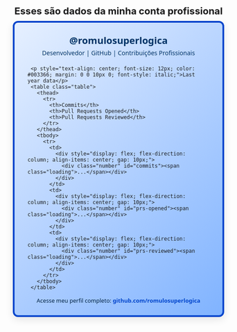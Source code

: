 <script src="https://code.jquery.com/jquery-3.6.0.min.js"></script>
<style>
  .container {
    max-width: 420px;
    margin: 10px auto;
    background: linear-gradient(135deg, #e6f0ff, #b3d1ff, #80b3ff); /* Degradê azul evidente */
    border: 4px solid #0044cc; /* Borda mais grossa e destacada */
    border-radius: 12px;
    padding: 25px 30px;
    font-family: 'Segoe UI', Tahoma, Geneva, Verdana, sans-serif;
    color: #1c1e21;
    box-shadow: 0 6px 18px rgba(0,0,0,0.1);
  }

  .table {
    width: 100%;
    border-collapse: collapse;
    text-align: center;
  }

  .table th {
    font-size: 14px;
    color: #003366;
    padding: 15px 10px;
    background-color: rgba(255,255,255,0.3);
    border-bottom: 2px solid #0044cc;
  }

  .table td {
    font-size: 14px;
    color: #003366;
    padding: 20px 10px;
    vertical-align: middle;
  }

  .table img {
    height: 40px;
  }

  .header {
    text-align: center;
    margin-bottom: 10px;
    font-size: 22px;
  }

  .loading {
    text-align: center;
    color: #0044cc;
    font-style: italic;
  }

  .number {
    font-size: 24px;
    font-weight: bold;
    color: #0044cc;
    margin-bottom: 10px;
    min-height: 30px;
    display: flex;
    align-items: center;
    justify-content: center;
    width: 100%;
  }

  .loading {
    font-size: 14px;
    color: #666;
    font-style: italic;
    animation: loadingDots 1.5s infinite;
  }

  @keyframes loadingDots {
    0%, 20% { content: ''; }
    40% { content: '.'; }
    60% { content: '..'; }
    80%, 100% { content: '...'; }
  }

  .loading::after {
    content: '';
    animation: loadingDots 1.5s infinite;
  }
</style>

<h1 class="header">Esses são dados da minha conta profissional</h1>
<div class="container">
  <div style="text-align: center; margin-bottom: 20px;">
    <a href="https://github.com/romulosuperlogica" target="_blank" style="text-decoration: none; color: inherit;">
      <h2 style="margin: 0; font-size: 22px; color: #003366;">@romulosuperlogica</h2>
      <p style="margin: 5px 0 0; font-size: 14px; color: #003366;">
        Desenvolvedor | GitHub | Contribuições Profissionais
      </p>
    </a>
  </div>

     <p style="text-align: center; font-size: 12px; color: #003366; margin: 0 0 10px 0; font-style: italic;">Last year data</p>
     <table class="table">
       <thead>
         <tr>
           <th>Commits</th>
           <th>Pull Requests Opened</th>
           <th>Pull Requests Reviewed</th>
         </tr>
       </thead>
       <tbody>
         <tr>
           <td>
             <div style="display: flex; flex-direction: column; align-items: center; gap: 10px;">
               <div class="number" id="commits"><span class="loading">...</span></div>
             </div>
           </td>
           <td>
             <div style="display: flex; flex-direction: column; align-items: center; gap: 10px;">
               <div class="number" id="prs-opened"><span class="loading">...</span></div>
             </div>
           </td>
           <td>
             <div style="display: flex; flex-direction: column; align-items: center; gap: 10px;">
               <div class="number" id="prs-reviewed"><span class="loading">...</span></div>
             </div>
           </td>
         </tr>
       </tbody>
     </table>

  <p style="text-align: center; font-size: 13px; margin: 0; color: #002244;">
    Acesse meu perfil completo:
    <a 
      href="https://github.com/romulosuperlogica" 
      style="color: #0044cc; text-decoration: none; font-weight: 600;" 
      target="_blank"
    >
      github.com/romulosuperlogica
    </a>
  </p>
</div>
